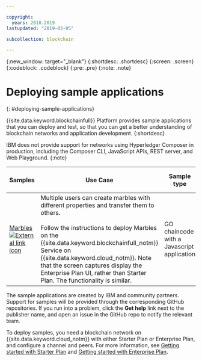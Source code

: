 ```yaml
---

copyright:
  years: 2018.2019
lastupdated: "2019-03-05"

subcollection: blockchain

---
```


{:new_window: target="_blank"}
{:shortdesc: .shortdesc}
{:screen: .screen}
{:codeblock: .codeblock}
{:pre: .pre}
{:note: .note}

# Deploying sample applications
{: #deploying-sample-applications}

{{site.data.keyword.blockchainfull}} Platform provides sample applications that you can deploy and test, so that you can get a better understanding of blockchain networks and application development.
{:shortdesc}

IBM does not provide support for networks using Hyperledger Composer in production, including the Composer CLI, JavaScript APIs, REST server, and Web Playground.
{:note}

|  Samples     | Use Case       | Sample type  | Creator and support  |
| --------------|---------------------|----|-------|
| [Marbles ![External link icon](../images/external_link.svg "External link icon")](https://github.com/IBM-Blockchain/marbles "Marbles")| Multiple users can create marbles with different properties and transfer them to others. <br> <br> Follow the instructions to deploy Marbles on the {{site.data.keyword.blockchainfull_notm}} Service on {{site.data.keyword.cloud_notm}}. Note that the screen captures display the Enterprise Plan UI, rather than Starter Plan. The functionality is similar. | GO chaincode with a Javascript application| IBM<br> [Get help ![External link icon](../images/external_link.svg "External link icon")](https://github.com/IBM-Blockchain/marbles/issues "Get help") |


The sample applications are created by IBM and community partners. Support for samples will be provided through the corresponding GitHub repositories. If you run into a problem, click the **Get help** link next to the publisher name, and open an issue in the GitHub repo to notify the relevant team.

To deploy samples, you need a blockchain network on {{site.data.keyword.cloud_notm}} with either Starter Plan or Enterprise Plan, and configure a channel and peers. For more information, see [Getting started with Starter Plan](/docs/services/blockchain/get_start_starter_plan.html#getting-started-with-starter-plan) and [Getting started with Enterprise Plan](/docs/services/blockchain/get_start.html#getting-started-with-enterprise-plan).

